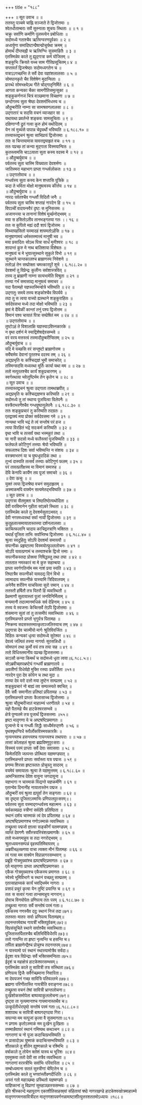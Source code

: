 +++
title = "१८८"

+++
॥ सूत उवाच ॥ ॥  
ततस्तु पञ्चमे चाह्नि सञ्जाते ते द्विजोत्तमाः ॥  
श्वेतधौताम्बराः सर्वे सुस्नाताः शुचयः स्थिताः ॥ ॥ १ ॥  
चक्रुः सर्वाणि कर्माणि पुलस्त्येन प्रबोधिताः ॥  
सदोमध्ये गताश्चैव ऋत्विग्वरणपूर्वकाः ॥ २ ॥  
अध्वर्युणा समादिष्टान्प्रैषान्प्रोचुर्यथा क्रमम् ॥  
होमार्थं दीप्तवह्नौ च ऋत्विग्भिः सुसमाहितैः ॥ ३ ॥  
एतस्मिन्नेव काले तु ह्युद्गात्रा कर्म योजितम् ॥  
शङ्कुभिः क्रियते यच्च साम गीतिप्रसूचितम्॥ ४ ॥  
सप्तावर्तं द्विजश्रेष्ठाः सदोमध्यगतेन च ॥  
यत्राऽऽगच्छन्ति ते सर्वे देवा यज्ञांशलालसाः ॥ ५ ॥  
सोमपानकृते चैव विशेषेण मुदान्विताः ॥  
प्रारब्धे सोमभक्ष्येऽथ गीते चोद्गातृनिर्मिते ॥ ६ ॥  
आगता कन्यका चैका सामगीतिसमुत्सुका ॥  
शङ्कुकर्णनजं चित्रं वाञ्छमाना विचक्षणा ॥ ७ ॥  
छन्दोगस्य सुता श्रेष्ठा देवशर्माभिधस्य च ॥  
औदुम्बरीति नाम्ना सा सामश्रवणलालसा ॥ ८ ॥  
उद्गातारं च सदसि वचनं व्याजहार सा ॥  
यथायथा प्रवर्तन्ते शङ्कवः सामसूचिताः ॥ ९ ॥  
दक्षिणाग्नौ द्रुतं गत्वा कुरु होमं यथोदितम् ॥  
येन त्वं मुच्यसे पापान्न चेद्व्यर्थो भविष्यति ॥ ६.१८८.१० ॥  
तस्यास्तद्वचनं श्रुत्वा साभिप्रायं द्विजोत्तमाः ॥  
ततः स चिन्तयामास यावत्तद्व्याहृतं वचः ॥ ११ ॥  
ततः पप्रच्छ तां कन्या मुद्गाता विस्मयान्वितः ॥  
कुतस्त्वमसि चाऽऽयाता सुता कस्य वदस्व मे ॥ १२ ॥  
॥ औदुम्बर्युवाच ॥ ॥  
पर्वतस्य सुता चास्मि विख्याता देवशर्मणः ॥  
जातिस्मरा महाभाग प्राप्ता गन्धर्वलोकतः ॥ १३ ॥  
॥ उद्गातोवाच ॥ ॥  
गन्धर्वस्य सुता कस्य केन शप्तासि पुत्रिके ॥  
कदा ते भविता मोक्षो मानुषत्वस्य कीर्त्तय ॥ १४ ॥  
॥ औदुम्बर्युवाच ॥ ॥  
नारदः पर्वतश्चैव गन्धर्वौ विदितौ जनैः ॥  
पर्वतस्य सुता चास्मि शप्ताहं नारदेन हि ॥ १५ ॥  
विपञ्चीं वादयन्स्वैरं दृष्टः स मुनिसत्तमः ॥  
अजानन्त्या च तानानां विशेषं मूर्च्छनोद्भवम् ॥  
मया स हसितोऽतीव तानभङ्गतया गतः ।। १६ ॥  
ततः स कुपितो मह्यं ददौ शापं द्विजोत्तमः ॥  
मिथ्यापहसितो यस्मादहं शापमतोऽर्हसि ॥ १७ ॥  
मानुषाणामयं धर्मस्तस्मात्त्वं मानुषी भव ॥  
मया प्रसादितः सोऽथ पित्रा सार्धं मुनीश्वरः ॥ १८ ॥  
शापान्तं कुरु मे नाथ बालिशाया विशेषतः ॥  
मानुषत्वं च मे भूयात्सुस्थाने सुकुले विभो ॥ १९ ॥  
सुस्थाने चान्तकालश्च ब्राह्मणस्य निवेशने ॥  
ततोऽहं तेन सम्प्रोक्ता चमत्कारपुरें शुभे । ६.१८८.२० ॥  
देवशर्मा तु विप्रेन्द्रः कुलीनः सर्वशास्त्रवित् ॥  
तस्य तु ब्राह्मणी नाम्ना सत्यभामेति विश्रुता ॥ २१ ॥  
तस्या गर्भं समासाद्य मानुषत्वं समाचर ॥  
यदा पैतामहो यज्ञस्तस्मिन्क्षेत्रे भविष्यति ॥ २२ ॥  
उद्गातुः समये तस्य शङ्कोश्चैव विपर्यये ॥  
तदा तु स त्वया वाच्यो ह्यस्थाने शङ्कुराहितः ॥  
सर्वदेवसभा मध्ये तदा मोक्षो भविष्यति ॥ २३ ॥  
इमां मे दैविकीं कान्तां तनुं पश्य द्विजोत्तम ॥  
विमानं पश्य चायातं पित्रा सम्प्रेषितं मम ॥ २४ ॥ ॥  
॥ उद्गातोवाच ॥ ॥  
तुष्टोऽहं ते विशालाक्षि यज्ञस्याऽविघ्नकारके ॥  
न वृथा दर्शनं मे स्याद्विशेषाद्देवसम्भवे ॥  
वरं वरय मत्तस्त्वं तस्मादौदुम्बरीप्सितम् ॥ २५ ॥  
औदुम्बर्युवाच ॥ ॥  
यदि मे यच्छसि वरं सन्तुष्टो ब्राह्मणोत्तम ॥  
सर्वेषामेव देवानां पुरतश्च ददस्व तम् ॥ २६ ॥  
अद्यप्रभृति यः कश्चिद्यज्ञं भूमौ समाचरेत् ॥  
तस्मिन्सदसि मध्यस्था मूर्तिः कार्या यथा मम ॥ ॥ २७ ॥  
ततो मत्पुरतश्चैव कार्यं शकुप्रचारणम् ॥  
स्वर्गस्थाया भवेत्तुष्टिर्मम तेन कृतेन च ॥ २८ ॥  
॥ सूत उवाच ॥ ॥  
तस्यास्तद्वचनं श्रुत्वा उद्गाता तामथाब्रवीत् ॥  
अद्यप्रभृति यः कश्चिद्यज्ञमत्र करिष्यति ॥ २९ ॥  
सदोमध्ये तु तां स्थाप्य पूजयित्वा विलेपनैः ॥  
वस्त्रैराभरणैश्चैव गन्धपुष्पानुलेपनैः ॥ ६.१८८.३० ॥  
ततः शङ्कुप्रचारं तु करिष्यति तदग्रतः ॥  
एतद्वाक्यं मया प्रोक्तं सर्वदेवसमा गमे ॥ ३१ ॥  
नान्यथा भावि भद्रं ते त्वं सन्तोषं परं व्रज ॥  
त्वया विरहितं भद्रे सदःकर्म करिष्यति ॥ ३२ ॥  
वृथा भावि च तत्सर्वं यथा भस्महुतं तथा ॥  
या नारी सदसो मध्ये फलैस्त्वां पूजयिष्यति ॥ ३३ ॥  
फलेफले कोटिगुणं तस्याः श्रेयो भविष्यति ॥  
सफलाश्च दिशः सर्वा भविष्यन्ति न संशयः ॥ ३४ ॥  
वस्त्रमाभरणं या च पुष्पधूपादिकं तथा ॥  
तुभ्यं दास्यति तत्सर्वं तस्याः कोटिगुणं फलम् ॥ ३५ ॥  
परं तावत्प्रतीक्षस्व मा विमानं समारुह ॥  
देवि केनापि कार्येण तव पूजां समाचरे ॥ ३६ ॥  
॥ देवा ऊचुः ॥ ॥  
युक्तं त्वया द्विजश्रेष्ठ वचनं समुदाहृतम् ॥  
अस्माकमपि वाक्येन सत्यमेतद्भविष्यति ॥ ३७ ॥  
॥ सूत उवाच ॥ ॥  
उद्गात्रा सैतमुक्ता च तिष्ठतिष्ठेत्यथोदिता ॥  
देवी वरविमानेन गृहीता सांऽबरे स्थिता ॥ ३८ ॥  
एतस्मिन्नेव काले तु देवशर्मसुताऽभवत् ॥  
देवी नगरमध्यस्थां सर्वा नार्यो द्विजोत्तमाः ॥ ३९ ॥  
कुतूहलात्समायातास्तस्या दर्शनलालसाः ॥  
काचित्फलानि चादाय काचिद्वस्त्राणि भक्तितः ॥  
यथार्हं पूजिता ताभिः सर्वाभिश्च द्विजोत्तमाः ॥ ६.१८८.४० ॥  
श्रुत्वा स्वदुहितुः सोऽपि देवशर्मा समाययौ ॥  
सपत्नीकः प्रहृष्टात्मा विस्मयोत्फुल्ललोचनः ॥ ४१ ॥  
सोऽपि यावत्प्रणामं च तस्याश्चक्रे द्विजो त्तमाः ॥  
सपत्नीकस्तदा प्रोक्त्वा निषिद्धस्तु तथा तया ॥ ४२ ॥  
ताततात नमस्कारं मा मे कुरु सहाम्बया ॥  
प्राप्ता स्वर्गगतिर्नाम मम नाशं प्रया स्यति ॥ ४३ ॥  
तिष्ठात्रैव सपत्नीको यावदद्य दिनं विभो ॥  
त्वामादाय सपत्नीकं यास्यामि त्रिदिवालयम् ॥  
अनेनैव शरीरेण याचयित्वा सुरो त्तमान् ॥ ४४ ॥  
ततस्तौ हर्षितौ तत्र पितरौ हि व्यवस्थितौ ॥  
प्रेक्षमाणौ सुतायास्तां पूजां जनविनिर्मिताम् ॥  
मन्यमानौ तदात्मानमधिकं सर्व देहिनाम् ॥ ४५ ॥  
तस्य ये स्वजनाः केचित्सर्वे तेऽपि द्विजोत्तमाः ॥  
शंसमाना सुतां तां तु तत्समीपं व्यवस्थिताः ॥ ४६ ॥  
एतस्मिन्नन्तरे प्राप्तो भृगुर्यत्र पितामहः ॥  
निष्क्रम्य सदसस्तस्मात्कृताञ्जलिरुवाच तम् ॥ ४७ ॥  
उद्गात्रा देव चात्मीयो मार्गः श्रुतिविवर्जितः ॥  
विहितः कन्यकां धृत्वा सदोमध्ये सुरेश्वर ॥ ४८ ॥  
देवत्वं जल्पितं तस्या नागर्याः सुरसन्निधौ ॥  
सोमपानं तथा कुर्मो वयं तत्र तया सह ॥ ४९ ॥  
ततो विधिस्तमानीय पप्रच्छ द्विजसत्तमाः॥  
काऽसौ कन्या किमर्थं च सदोमध्ये धृता त्वया॥६.१८८.५॥।  
सोऽब्रवीच्छापभ्रष्टेयं गन्धर्वी ब्राह्मणालये ॥  
अवतीर्णा विधेर्यज्ञे मुक्ति रस्याः प्रकीर्तिता ॥५१॥  
नारदेन पुरा देव कोपेन च तथा मुदा ॥  
तस्या देव वरो दत्तो मया तुष्टेन साम्प्रतम् ॥ ५२ ॥  
शङ्कुप्रचारं नो बाह्यं तव सम्पत्स्यते क्वचित् ॥  
देवैः सर्वैः समानीता प्रतिष्ठां प्रपितामह ॥ ५३ ॥  
एतस्मिन्नन्तरे प्राप्ताः कैलासाच्च द्विजोत्तमाः ॥  
श्रुत्वा चौदुम्बरीजातं माहात्म्यं धरणीतले ॥ ५४ ॥  
यज्ञे पैतामहे चैव हाटकेश्वरसम्भवे ॥  
क्षेत्रे पुण्यतमे तत्र पूजार्थं द्विजसत्तमाः ॥५५॥  
हृष्टा मातृगणा ये च अष्टषष्टिप्रमाणतः ॥  
पूज्यन्ते ये च गन्धर्वैः सिद्धैः साध्यैर्मरुद्गणैः ॥ ५६ ॥  
पृथक्पृथग्विधै रूपैर्लोकविस्मयकारकैः ॥  
नृत्यन्त्यश्च हसन्त्यश्च गायन्त्यश्च तथापराः ॥ ॥ ५७ ॥  
तासां कोलाहलं श्रुत्वा ब्रह्मविष्णुपुरःसराः ॥  
विस्मयं परमं प्राप्ताः सर्वे देवाः सवासवाः ॥ ५८ ॥  
किमेतदिति जल्पन्तः प्रोत्थिता यज्ञमण्डपात् ॥  
एतस्मिन्नन्तरे प्राप्ताः सर्वास्ता यत्र पद्मजः ॥ ५९ ॥  
प्रणम्य शिरसा हृष्टास्ततः प्रोचुस्तु सादरम् ॥  
वयमेवं समायाताः श्रुत्वा ते यज्ञमुत्तमम् ॥ ६.१८८.६० ॥  
आमन्त्रिताश्च देवेश वायुना जगदायुना ॥  
यज्ञभागा न चास्माकं विद्यन्ते यज्ञकर्मणि ॥ ६१ ॥  
एतान्येव दिनानीह नायातास्तेन पद्मज ॥  
औदुम्बरीं वयं श्रुत्वा ह्यपूर्वां तेन सङ्गताः ॥ ६२ ॥  
सा दृष्ट्वा पूजिताऽस्माभिः प्रणिपातपुरःसरम्॥।  
पर्वतस्य सुता यस्माद्गन्धर्वस्य महात्मनः ॥ ६३ ॥  
सर्वकामप्रदा स्त्रीणां सर्वदेवैः प्रतिष्ठिता ॥  
स्थानं दर्शय चास्माकं त्वं देव प्रपितामह ॥ ६४ ॥  
अष्टषष्टिप्रमाणश्च गणोऽस्माकं व्यवस्थितः ॥  
तच्छ्रुत्वा पद्मजो ज्ञात्वा सङ्कीर्णं यतमण्डपम् ॥  
व्याप्तं देवगणैः सर्वैस्त्रयस्त्रिंशत्प्रमाणकैः ॥ ६५ ॥  
ततो मध्यगमाहूय स तदा नगरोद्भवम् ॥  
श्रुताध्ययनसम्पन्नं वृहस्पतिमिवापरम् ॥  
अब्रवीच्छ्लक्ष्णया वाचा त्यक्ता मौनं पितामहः ॥ ६६ ॥  
त्वं गत्वा मम वाक्येन विप्रान्नागरसम्भवान् ॥  
प्रब्रूहि गोत्रमुख्यांश्च ह्यष्टषष्टिप्रमाणतः ॥ ६७ ॥  
एते मातृगणाः प्राप्ता अष्टषष्टिप्रमाणकाः ॥  
एकैक गोत्रमुख्याश्च एकैकस्य प्रमाणतः ॥ ६८ ॥  
स्वेस्वे भूमिविभागे च स्थानं यच्छतु साम्प्रतम् ॥  
एतत्साहाय्यकं कार्यं भवद्भिर्मम नागराः ॥  
प्रसादं प्रचुरं कृत्वा येन तुष्टिं प्रयान्ति च ॥ ६९ ॥  
ततः स सत्वरं गत्वा तान्समाहूय नागरान्॥  
प्रोवाच विनयोपेतः प्रणिपत्य ततः परम् ॥ ६.१८८.७० ॥  
तच्छ्रुत्वा नागराः सर्वे सन्तोषं परमं गताः॥  
एकैकस्य गणस्यैव ददुः स्थानं निजं तदा॥७१॥  
ततस्ताः मातरः सर्वाः प्रणिपत्य पितामहम्॥  
तदनन्तरमेवाथ गायत्रीं भक्तिपूर्वकम्॥७२॥  
विप्रसंसूचिते स्थाने सर्वाश्चैव व्यवस्थिताः॥  
पूजितास्तर्पिताश्चैव बलिभिर्विविधैरपि॥७३॥  
ततो गायन्ति ता हृष्टा नृत्यन्ति च हसन्ति च॥  
तर्पिता ब्राह्मणेन्द्रैश्च प्रोचुश्च तदनन्तरम्॥७४॥  
न यास्यामो परं स्थानं स्थास्यामोत्रैव सर्वदा॥  
ईदृशा यत्र विप्रेन्द्राः सर्वे भक्तिसमन्विताः॥७५॥  
ईदृशं च महाक्षेत्रं हाटकेश्वरसम्भवम्॥  
एतस्मिन्नेव काले तु सावित्री तत्र संस्थिता॥७६॥  
प्रणिपत्य द्विजैः सर्वैर्गच्छमाना निवारिता॥  
मा देवयजनं गच्छ सावित्रि पतिवल्लभे॥७७॥  
ब्रह्मणा परिणीतास्ति गायत्रीति वराङ्गना॥७८॥  
तच्छ्रुत्वा वचनं तेषां सावित्री भ्रान्तलोचना॥  
दुःखशोकसमोपेता बाष्पव्याकुललोचना॥७९॥  
दृष्ट्वा ता नृत्यमानाश्च गायमानास्तथैव च॥  
उत्कूर्दतीर्धरापृष्ठे सन्तोषं परमं गताः॥६.१८८.८०॥  
शशापाथ च सावित्री बाष्पगद्गदया गिरा।  
सपत्न्या मम यत्पूजां कृत्वा वै सुसमागताः॥८१॥  
न प्रणामः कृतोऽस्माकं मम दुःखेन दुःखिताः ॥  
तस्मान्नैवापरं स्थानं गमिष्यथ कथञ्चन ॥ ८२ ॥  
नागराणां च नो पूजा कदाचित्प्रभविष्यति ॥  
न प्रासादोऽथ युष्माकं कदाचित्सम्भविष्यति ॥ ८३ ॥  
शीतकाले तु शीतेन ह्युष्णकाले च रश्मिभिः ॥  
वर्षाकाले तु तोयेन क्लेशं यास्य थ भूरिशः ॥८४॥  
एवमुक्त्वा ततो देवी सा तत्रैव व्यवस्थिता ॥  
नागराणां वरस्त्रीभिः सर्वाभिः परिवारिता ॥ ८५ ॥  
सम्बोध्यमाना सततं सुस्त्रीणां चेष्टितेन च ॥  
एतस्मिन्नेव काले तु भगवांस्तीक्ष्णदीधितिः ॥ ८६ ॥  
अस्तं गतो महाञ्छब्दः प्रस्थितो यज्ञमण्डपे ॥  
याज्ञिकानां तु विप्राणां सुमहाञ्छास्त्रसम्भवः ॥ ८७ ॥  
इति श्रीस्कान्दे महापुराण एकाशीतिसाहस्र्यां संहितायां षष्ठे नागरखण्डे हाटकेश्वरक्षेत्रमाहात्म्ये मातृगणगमनसावित्रीदत्त मातृगणशापवर्णनन्नामाष्टाशीत्युत्तरशततमोऽध्यायः ॥१८८॥